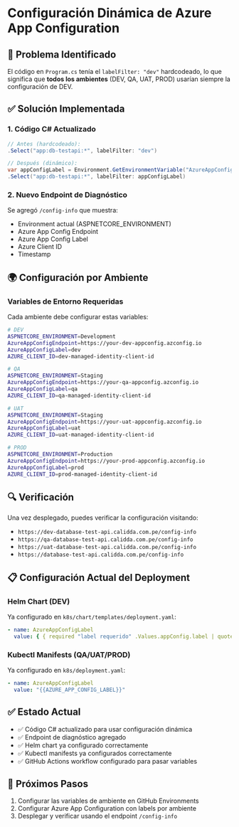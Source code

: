 # Configuración Dinámica de Azure App Configuration

## 🔧 Problema Identificado

El código en `Program.cs` tenía el `labelFilter: "dev"` hardcodeado, lo que significa que **todos los ambientes** (DEV, QA, UAT, PROD) usarían siempre la configuración de DEV.

## ✅ Solución Implementada

### 1. Código C# Actualizado

```csharp
// Antes (hardcodeado):
.Select("app:db-testapi:*", labelFilter: "dev")

// Después (dinámico):
var appConfigLabel = Environment.GetEnvironmentVariable("AzureAppConfigLabel") ?? "dev";
.Select("app:db-testapi:*", labelFilter: appConfigLabel)
```

### 2. Nuevo Endpoint de Diagnóstico

Se agregó `/config-info` que muestra:

- Environment actual (ASPNETCORE_ENVIRONMENT)
- Azure App Config Endpoint
- Azure App Config Label
- Azure Client ID
- Timestamp

## 🌍 Configuración por Ambiente

### Variables de Entorno Requeridas

Cada ambiente debe configurar estas variables:

```bash
# DEV
ASPNETCORE_ENVIRONMENT=Development
AzureAppConfigEndpoint=https://your-dev-appconfig.azconfig.io
AzureAppConfigLabel=dev
AZURE_CLIENT_ID=dev-managed-identity-client-id

# QA
ASPNETCORE_ENVIRONMENT=Staging
AzureAppConfigEndpoint=https://your-qa-appconfig.azconfig.io
AzureAppConfigLabel=qa
AZURE_CLIENT_ID=qa-managed-identity-client-id

# UAT
ASPNETCORE_ENVIRONMENT=Staging
AzureAppConfigEndpoint=https://your-uat-appconfig.azconfig.io
AzureAppConfigLabel=uat
AZURE_CLIENT_ID=uat-managed-identity-client-id

# PROD
ASPNETCORE_ENVIRONMENT=Production
AzureAppConfigEndpoint=https://your-prod-appconfig.azconfig.io
AzureAppConfigLabel=prod
AZURE_CLIENT_ID=prod-managed-identity-client-id
```

## 🔍 Verificación

Una vez desplegado, puedes verificar la configuración visitando:

- `https://dev-database-test-api.calidda.com.pe/config-info`
- `https://qa-database-test-api.calidda.com.pe/config-info`
- `https://uat-database-test-api.calidda.com.pe/config-info`
- `https://database-test-api.calidda.com.pe/config-info`

## 📋 Configuración Actual del Deployment

### Helm Chart (DEV)

Ya configurado en `k8s/chart/templates/deployment.yaml`:

```yaml
- name: AzureAppConfigLabel
  value: { { required "label requerido" .Values.appConfig.label | quote } }
```

### Kubectl Manifests (QA/UAT/PROD)

Ya configurado en `k8s/deployment.yaml`:

```yaml
- name: AzureAppConfigLabel
  value: "{{AZURE_APP_CONFIG_LABEL}}"
```

## ✅ Estado Actual

- ✅ Código C# actualizado para usar configuración dinámica
- ✅ Endpoint de diagnóstico agregado
- ✅ Helm chart ya configurado correctamente
- ✅ Kubectl manifests ya configurados correctamente
- ✅ GitHub Actions workflow configurado para pasar variables

## 🚀 Próximos Pasos

1. Configurar las variables de ambiente en GitHub Environments
2. Configurar Azure App Configuration con labels por ambiente
3. Desplegar y verificar usando el endpoint `/config-info`
